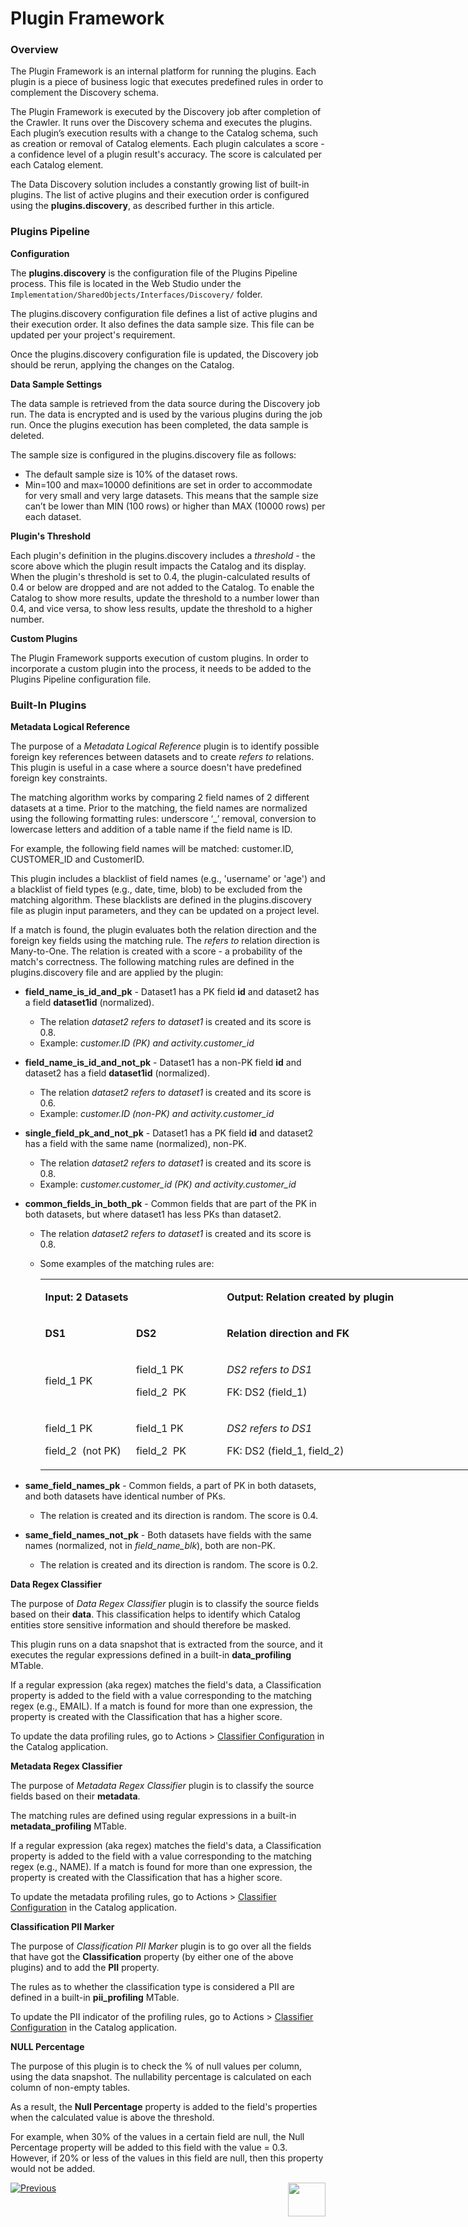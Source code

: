 <web>

# Plugin Framework

### Overview

The Plugin Framework is an internal platform for running the plugins. Each plugin is a piece of business logic that executes predefined rules in order to complement the Discovery schema. 

The Plugin Framework is executed by the Discovery job after completion of the Crawler. It runs over the Discovery schema and executes the plugins. Each plugin’s execution results with a change to the Catalog schema, such as creation or removal of Catalog elements. Each plugin calculates a score - a confidence level of a plugin result's accuracy. The score is calculated per each Catalog element.

The Data Discovery solution includes a constantly growing list of built-in plugins. The list of active plugins and their execution order is configured using the **plugins.discovery**, as described further in this article.

### Plugins Pipeline

**Configuration**

The **plugins.discovery** is the configuration file of the Plugins Pipeline process. This file is located in the Web Studio under the ```Implementation/SharedObjects/Interfaces/Discovery/``` folder.

The plugins.discovery configuration file defines a list of active plugins and their execution order. It also defines the data sample size. This file can be updated per your project's requirement. 

Once the plugins.discovery configuration file is updated, the Discovery job should be rerun, applying the changes on the Catalog.

**Data Sample Settings**

The data sample is retrieved from the data source during the Discovery job run. The data is encrypted and is used by the various plugins during the job run. Once the plugins execution has been completed, the data sample is deleted.

The sample size is configured in the plugins.discovery file as follows:

* The default sample size is 10% of the dataset rows.
* Min=100 and max=10000 definitions are set in order to accommodate for very small and very large datasets. This means that the sample size can’t be lower than MIN (100 rows) or higher than MAX (10000 rows) per each dataset.

**Plugin's Threshold**

Each plugin's definition in the plugins.discovery includes a *threshold* - the score above which the plugin result impacts the Catalog and its display. When the plugin's threshold is set to 0.4, the plugin-calculated results of 0.4 or below are dropped and are not added to the Catalog. To enable the Catalog to show more results, update the threshold to a number lower than 0.4, and vice versa, to show less results, update the threshold to a higher number.

**Custom Plugins**

The Plugin Framework supports execution of custom plugins. In order to incorporate a custom plugin into the process, it needs to be added to the Plugins Pipeline configuration file.

### Built-In Plugins

**Metadata Logical Reference**

The purpose of a *Metadata Logical Reference* plugin is to identify possible foreign key references between datasets and to create *refers to* relations. This plugin is useful in a case where a source doesn't have predefined foreign key constraints.

The matching algorithm works by comparing 2 field names of 2 different datasets at a time. Prior to the matching, the field names are normalized using the following formatting rules: underscore ‘_’ removal, conversion to lowercase letters and addition of a table name if the field name is ID.

For example, the following field names will be matched: customer.ID, CUSTOMER_ID and CustomerID.

This plugin includes a blacklist of field names (e.g., 'username' or 'age') and a blacklist of field types (e.g., date, time, blob) to be excluded from the matching algorithm. These blacklists are defined in the plugins.discovery file as plugin input parameters, and they can be updated on a project level.

If a match is found, the plugin evaluates both the relation direction and the foreign key fields using the matching rule. The *refers to* relation direction is Many-to-One. The relation is created with a score - a probability of the match's correctness. The following matching rules are defined in the plugins.discovery file and are applied by the plugin:

* **field_name_is_id_and_pk** - Dataset1 has a PK field **id** and dataset2 has a field **dataset1id** (normalized).
  * The relation *dataset2 refers to dataset1* is created and its score is 0.8.
  * Example: *customer.ID (PK) and* *activity.customer_id*
* **field_name_is_id_and_not_pk** - Dataset1 has a non-PK field **id** and dataset2 has a field **dataset1id** (normalized).
  * The relation *dataset2 refers to dataset1* is created and its score is 0.6.
  * Example: *customer.ID (non-PK) and* *activity.customer_id*
* **single_field_pk_and_not_pk** - Dataset1 has a PK field **id** and dataset2 has a field with the same name (normalized), non-PK.
  * The relation *dataset2 refers to dataset1* is created and its score is 0.8.
  * Example: *customer.customer_id (PK) and* *activity.customer_id* 
* **common_fields_in_both_pk** - Common fields that are part of the PK in both datasets, but where dataset1 has less PKs than dataset2.
  * The relation *dataset2 refers to dataset1* is created and its score is 0.8.
  * Some examples of the matching rules are:

    <table style="width: 900px;">
    <tbody>
    <tr>
    <td style="width: 125px;" colspan="2"><strong>Input: 2 Datasets</strong></td>
    <td style="width: 650px;" colspan="2">
    <p><strong>Output: Relation created by plugin</strong></p>
    </td>
    </tr>
    <tr>
    <td style="width: 125px;">
    <p><strong>DS1</strong></p>
    </td>
    <td style="width: 125px;">
    <p><strong>DS2</strong></p>
    </td>
    <td style="width: 600px;">
    <p><strong>Relation direction and FK</strong></p>
    </td>
    <td style="width: 50px;">
    <p><strong>Score</strong></p>
    </td>
    </tr>
    <tr>
    <td style="width: 141.016px;">
    <p>field_1 PK</p>
    </td>
    <td style="width: 141.016px;">
    <p>field_1 PK</p>
    <p>field_2&nbsp; PK</p>
    </td>
    <td style="width: 190.531px;">
    <p><em>DS2 refers to DS1</em></p>
    <p>FK: DS2 (field_1)</p>
    </td>
    <td style="width: 49.4375px;">
    <p>High</p>
    </td>
    </tr>
    <tr>
    <td style="width: 141.016px;">
    <p>field_1 PK</p>
    <p>field_2&nbsp; (not PK)</p>
    </td>
    <td style="width: 141.016px;">
    <p>field_1 PK</p>
    <p>field_2&nbsp; PK</p>
    </td>
    <td style="width: 190.531px;">
    <p><em>DS2 refers to DS1</em></p>
    <p>FK: DS2 (field_1, field_2)</p>
    </td>
    <td style="width: 49.4375px;">
    <p>High</p>
    </td>
    </tr>
    </tbody>
    </table>

* **same_field_names_pk** - Common fields, a part of PK in both datasets, and both datasets have identical number of PKs.
  * The relation is created and its direction is random. The score is 0.4.
* **same_field_names_not_pk** - Both datasets have fields with the same names (normalized, not in *field_name_blk*), both are non-PK.
  * The relation is created and its direction is random. The score is 0.2.

**Data Regex Classifier**

The purpose of *Data Regex Classifier* plugin is to classify the source fields based on their **data**. This classification helps to identify which Catalog entities store sensitive information and should therefore be masked. 

This plugin runs on a data snapshot that is extracted from the source, and it executes the regular expressions defined in a built-in **data_profiling** MTable.

If a regular expression (aka regex) matches the field's data, a Classification property is added to the field with a value corresponding to the matching regex (e.g., EMAIL). If a match is found for more than one expression, the property is created with the Classification that has a higher score. 

To update the data profiling rules, go to Actions > [Classifier Configuration](05_catalog_app.md#classifier-configuration-window) in the Catalog application. 

**Metadata Regex Classifier**

The purpose of *Metadata Regex Classifier* plugin is to classify the source fields based on their **metadata**. 

The matching rules are defined using regular expressions in a built-in **metadata_profiling** MTable. 

If a regular expression (aka regex) matches the field's data, a Classification property is added to the field with a value corresponding to the matching regex (e.g., NAME). If a match is found for more than one expression, the property is created with the Classification that has a higher score.

To update the metadata profiling rules, go to Actions > [Classifier Configuration](05_catalog_app.md#classifier-configuration-window) in the Catalog application. 

**Classification PII Marker**

The purpose of *Classification PII Marker* plugin is to go over all the fields that have got the **Classification** property (by either one of the above plugins) and to add the **PII** property. 

The rules as to whether the classification type is considered a PII are defined in a built-in **pii_profiling** MTable. 

To update the PII indicator of the profiling rules, go to Actions > [Classifier Configuration](05_catalog_app.md#classifier-configuration-window) in the Catalog application. 

**NULL Percentage**

The purpose of this plugin is to check the % of null values per column, using the data snapshot. The nullability percentage is calculated on each column of non-empty tables. 

As a result, the **Null Percentage** property is added to the field's properties when the calculated value is above the threshold. 

For example, when 30% of the values in a certain field are null, the Null Percentage property will be added to this field with the value = 0.3. However, if 20% or less of the values in this field are null, then this property would not be added.



[![Previous](/articles/images/Previous.png)](03_discovery_process.md)[<img align="right" width="60" height="54" src="/articles/images/Next.png">](04a_catalog_integration_with_fabric.md) 

</web>
